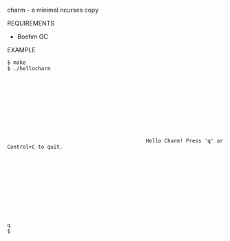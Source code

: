 charm - a minimal ncurses copy

REQUIREMENTS

 - Boehm GC

EXAMPLE

	$ make
	$ ./hellocharm
	
	
	
	
	
	
	
	
	
	
	
	                                             Hello Charm! Press 'q' or Control+C to quit.
	
	
	
	
	
	
	
	
	
	
	
	
	q
	$